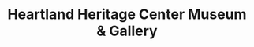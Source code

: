 ---
layout: repo
title: "Heartland Heritage Center Museum & Gallery"
id: 24237
permalink: repos/24237/
---